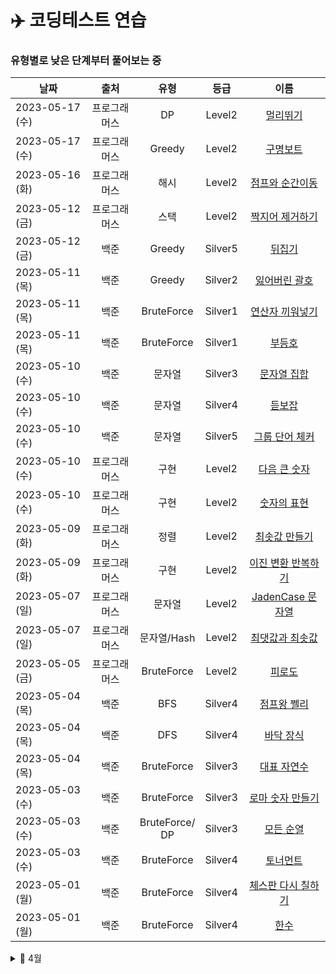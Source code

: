 # ✈️  코딩테스트 연습
### 유형별로 낮은 단계부터 풀어보는 중

|날짜|출처|유형|등급 |이름|
|-|:-:|:-:|:-:|:-:|
|2023-05-17 (수)|프로그래머스|DP|Level2|<a href="https://school.programmers.co.kr/learn/courses/30/lessons/12914">멀리뛰기</a>|
|2023-05-17 (수)|프로그래머스|Greedy|Level2|<a href="https://school.programmers.co.kr/learn/courses/30/lessons/42885">구명보트</a>|
|2023-05-16 (화)|프로그래머스|해시|Level2|<a href="https://school.programmers.co.kr/learn/courses/30/lessons/12980">점프와 순간이동</a>|
|2023-05-12 (금)|프로그래머스|스택|Level2|<a href="https://school.programmers.co.kr/learn/courses/30/lessons/12973">짝지어 제거하기</a>|
|2023-05-12 (금)|백준|Greedy|Silver5|<a href="https://www.acmicpc.net/problem/1439">뒤집기</a>|
|2023-05-11 (목)|백준|Greedy|Silver2|<a href="https://www.acmicpc.net/problem/1541">잃어버린 괄호</a>|
|2023-05-11 (목)|백준|BruteForce|Silver1|<a href="https://www.acmicpc.net/problem/14888">연산자 끼워넣기</a>|
|2023-05-11 (목)|백준|BruteForce|Silver1|<a href="https://www.acmicpc.net/problem/2529">부등호</a>|
|2023-05-10 (수)|백준|문자열|Silver3|<a href="https://www.acmicpc.net/problem/14425">문자열 집합</a>|
|2023-05-10 (수)|백준|문자열|Silver4|<a href="https://www.acmicpc.net/problem/1764">듣보잡</a>|
|2023-05-10 (수)|백준|문자열|Silver5|<a href="https://www.acmicpc.net/problem/1316">그룹 단어 체커</a>|
|2023-05-10 (수)|프로그래머스|구현|Level2|<a href="https://school.programmers.co.kr/learn/courses/30/lessons/12911">다음 큰 숫자</a>|
|2023-05-10 (수)|프로그래머스|구현|Level2|<a href="https://school.programmers.co.kr/learn/courses/30/lessons/12924">숫자의 표현</a>|
|2023-05-09 (화)|프로그래머스|정렬|Level2|<a href="https://school.programmers.co.kr/learn/courses/30/lessons/12941">최솟값 만들기</a>|
|2023-05-09 (화)|프로그래머스|구현|Level2|<a href="https://school.programmers.co.kr/learn/courses/30/lessons/70129">이진 변환 반복하기</a>|
|2023-05-07 (일)|프로그래머스|문자열|Level2|<a href="https://school.programmers.co.kr/learn/courses/30/lessons/12951">JadenCase 문자열</a>|
|2023-05-07 (일)|프로그래머스|문자열/Hash|Level2|<a href="https://school.programmers.co.kr/learn/courses/30/lessons/12939">최댓값과 최솟값</a>|
|2023-05-05 (금)|프로그래머스|BruteForce|Level2|<a href="https://school.programmers.co.kr/learn/courses/30/lessons/87946">피로도</a>|
|2023-05-04 (목)|백준|BFS|Silver4|<a href="https://www.acmicpc.net/problem/16173">점프왕 쩰리</a>|
|2023-05-04 (목)|백준|DFS|Silver4|<a href="https://www.acmicpc.net/problem/1388">바닥 장식</a>|
|2023-05-04 (목)|백준|BruteForce|Silver3|<a href="https://www.acmicpc.net/problem/2548">대표 자연수</a>|
|2023-05-03 (수)|백준|BruteForce|Silver3|<a href="https://www.acmicpc.net/problem/16922">로마 숫자 만들기</a>|
|2023-05-03 (수)|백준|BruteForce/<br>DP|Silver3|<a href="https://www.acmicpc.net/problem/10974">모든 순열</a>|
|2023-05-03 (수)|백준|BruteForce|Silver4|<a href="https://www.acmicpc.net/problem/1057">토너먼트</a>|
|2023-05-01 (월)|백준|BruteForce|Silver4|<a href="https://www.acmicpc.net/problem/1018">체스판 다시 칠하기</a>|
|2023-05-01 (월)|백준|BruteForce|Silver4|<a href="https://www.acmicpc.net/problem/1065">한수</a>|



<details>
<summary> 🌷 4월</summary>

|날짜|출처|유형|등급 |이름|
|-|:-:|:-:|:-:|:-:|
|2023-04-29 (토)|백준|BruteForce|Silver5|<a href="https://www.acmicpc.net/problem/11650">좌표 정렬하기</a>|
|2023-04-29 (토)|백준|BruteForce|Silver5|<a href="https://www.acmicpc.net/problem/4673">셀프 넘버</a>|
|2023-04-26 (수)|백준|DP|Silver3|<a href="https://www.acmicpc.net/problem/2193">이친수</a>|
|2023-04-26 (수)|백준|DP|Bronze1|<a href="https://www.acmicpc.net/problem/2775">부녀회장이 될테야</a>|
|2023-04-21 (금)|백준|DP/<br>Greedy|Silver|<a href="https://www.acmicpc.net/problem/2839">설탕 배달</a>|
|2023-04-20 (목)|백준|백트래킹|Gold4|<a href = "https://www.acmicpc.net/problem/9663">N-Queen</a>|
|2023-04-19 (수)|백준|백트래킹|Silver3|<a href = "https://www.acmicpc.net/problem/15652">N과 M (4)</a><br><a href = "https://www.acmicpc.net/problem/15651">N과 M (3)</a><br><a href = "https://www.acmicpc.net/problem/15650">N과 M (2)</a><br><a href = "https://www.acmicpc.net/problem/15649">N과 M (1)</a>|
|2023-04-18 (화)|백준|BFS<br>BFS<br>DFS|Silver1<br>Silver2<br>Silver2|<a href="https://www.acmicpc.net/problem/2178">미로탐색</a><br><a href ="https://www.acmicpc.net/problem/24444">알고리즘 수업 - 너비 우선 탐색 1</a><br><a href="https://www.acmicpc.net/problem/24479">알고리즘 수업 - 깊이 우선 탐색 1</a><br>
|2023-04-17 (월)|백준|DP|Silver3|<a href = "https://www.acmicpc.net/problem/9461">파도반 수열</a>|
|2023-04-15 (토)|백준|BFS|Silver1|<a href = "https://www.acmicpc.net/problem/1697">숨바꼭질</a>

</details>
